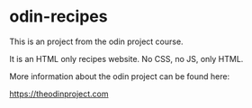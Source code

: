 # odin-recipes

This is an project from the odin project course.

It is an HTML only recipes website.
No CSS, no JS, only HTML.

More information about the odin project can be found here:

https://theodinproject.com